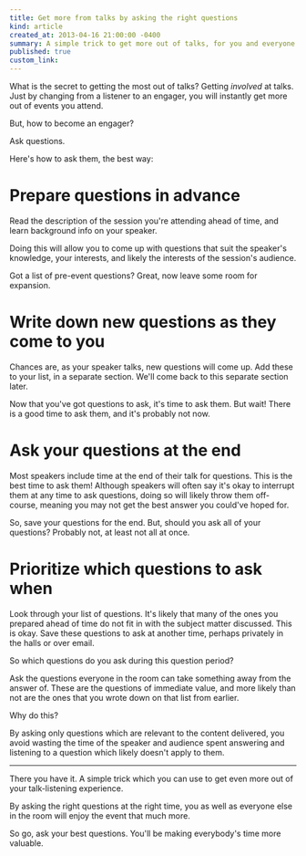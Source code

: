 ```yaml
---
title: Get more from talks by asking the right questions
kind: article
created_at: 2013-04-16 21:00:00 -0400
summary: A simple trick to get more out of talks, for you and everyone else in attendance.
published: true
custom_link: 
---
```


What is the secret to getting the most out of talks? Getting *involved* at talks. Just by changing from a listener to an engager, you will instantly get more out of events you attend.

But, how to become an engager?

Ask questions.

Here's how to ask them, the best way:

# Prepare questions in advance

Read the description of the session you're attending ahead of time, and learn background info on your speaker.

Doing this will allow you to come up with questions that suit the speaker's knowledge, your interests, and likely the interests of the session's audience.

Got a list of pre-event questions? Great, now leave some room for expansion.

# Write down new questions as they come to you

Chances are, as your speaker talks, new questions will come up. Add these to your list, in a separate section. We'll come back to this separate section later.

Now that you've got questions to ask, it's time to ask them. But wait! There is a good time to ask them, and it's probably not now.

# Ask your questions at the end

Most speakers include time at the end of their talk for questions. This is the best time to ask them! Although speakers will often say it's okay to interrupt them at any time to ask questions, doing so will likely throw them off-course, meaning you may not get the best answer you could've hoped for.

So, save your questions for the end. But, should you ask all of your questions? Probably not, at least not all at once.

# Prioritize which questions to ask when

Look through your list of questions. It's likely that many of the ones you prepared ahead of time do not fit in with the subject matter discussed. This is okay. Save these questions to ask at another time, perhaps privately in the halls or over email.

So which questions do you ask during this question period?

Ask the questions everyone in the room can take something away from the answer of. These are the questions of immediate value, and more likely than not are the ones that you wrote down on that list from earlier.

Why do this?

By asking only questions which are relevant to the content delivered, you avoid wasting the time of the speaker and audience spent answering and listening to a question which likely doesn't apply to them.

* * *

There you have it. A simple trick which you can use to get even more out of your talk-listening experience.

By asking the right questions at the right time, you as well as everyone else in the room will enjoy the event that much more.

So go, ask your best questions. You'll be making everybody's time more valuable.
